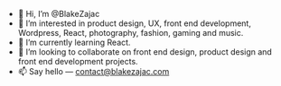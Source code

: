 - 👋 Hi, I’m @BlakeZajac
- 👀 I’m interested in product design, UX, front end development, Wordpress, React, photography, fashion, gaming and music. 
- 🌱 I’m currently learning React.
- 💞️ I’m looking to collaborate on front end design, product design and front end development projects.
- 📫 Say hello — contact@blakezajac.com

<!---
BlakeZajac/BlakeZajac is a ✨ special ✨ repository because its `README.md` (this file) appears on your GitHub profile.
You can click the Preview link to take a look at your changes.
--->
